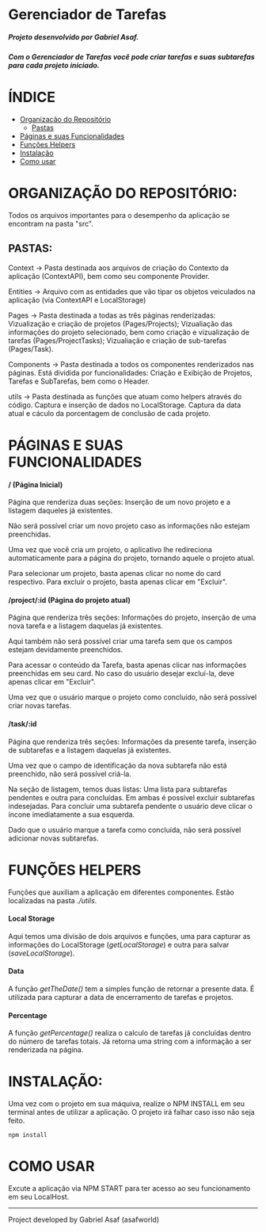 # Gerenciador de Tarefas

##### Projeto desenvolvido por Gabriel Asaf. 
##### Com o Gerenciador de Tarefas você pode criar tarefas e suas subtarefas para cada projeto iniciado.

# ÍNDICE

<!--ts-->
   * [Organização do Repositório](#organização-do-repositório)
      * [Pastas](#pastas)
   * [Páginas e suas Funcionalidades](#páginas-e-suas-funcionalidades)
   * [Funções Helpers](#funções-helpers)
   * [Instalação](#instalacao)
   * [Como usar](#como-usar)
<!--te-->

# ORGANIZAÇÃO DO REPOSITÓRIO: 

Todos os arquivos importantes para o desempenho da aplicação se encontram na pasta "src".

## PASTAS:

Context -> Pasta destinada aos arquivos de criação do Contexto da aplicação (ContextAPI), bem como seu componente Provider.

Entities -> Arquivo com as entidades que vão tipar os objetos veiculados na aplicação (via ContextAPI e LocalStorage)

Pages -> Pasta destinada a todas as três páginas renderizadas: Vizualização e criação de projetos (Pages/Projects); Vizualiação das informações do projeto selecionado, bem como criação e vizualização de tarefas (Pages/ProjectTasks); Vizualiação e criação de sub-tarefas (Pages/Task). 

Components -> Pasta destinada a todos os componentes renderizados nas páginas. Está dividida por funcionalidades: Criação e Exibição de Projetos, Tarefas e SubTarefas, bem como o Header. 

utils -> Pasta destinada as funções que atuam como helpers através do código. Captura e inserção de dados no LocalStorage. Captura da data atual e cáculo da porcentagem de conclusão de cada projeto.

# PÁGINAS E SUAS FUNCIONALIDADES

#### /  (Página Inicial)
Página que renderiza duas seções: Inserção de um novo projeto e a listagem daqueles já existentes.

Não será possível criar um novo projeto caso as informações não estejam preenchidas.

Uma vez que você cria um projeto, o aplicativo lhe redireciona automaticamente para a página do projeto, tornando aquele o projeto atual.

Para selecionar um projeto, basta apenas clicar no nome do card respectivo. Para excluir o projeto, basta apenas clicar em "Excluir".

#### /project/:id (Página do projeto atual)
Página que renderiza três seções: Informações do projeto, inserção de uma nova tarefa e a listagem daquelas já existentes.

Aqui também não será possível criar uma tarefa sem que os campos estejam devidamente preenchidos.

Para acessar o conteúdo da Tarefa, basta apenas clicar nas informações preenchidas em seu card. No caso do usuário desejar excluí-la, deve apenas clicar em "Excluir".

Uma vez que o usuário marque o projeto como concluído, não será possível criar novas tarefas.

#### /task/:id
Página que renderiza três seções: Informações da presente tarefa, inserção de subtarefas e a listagem daquelas já existentes.

Uma vez que o campo de identificação da nova subtarefa não está preenchido, não será possível criá-la. 

Na seção de listagem, temos duas listas: Uma lista para subtarefas pendentes e outra para concluídas. Em ambas é possível excluir subtarefas indesejadas. Para concluir uma subtarefa pendente o usuário deve clicar o íncone imediatamente a sua esquerda.

Dado que o usuário marque a tarefa como concluída, não será possível adicionar novas subtarefas.


# FUNÇÕES HELPERS

Funções que auxiliam a aplicação em diferentes componentes. Estão localizadas na pasta *./utils*.

#### Local Storage

Aqui temos uma divisão de dois arquivos e funções, uma para capturar as informações do LocalStorage (*getLocalStorage*) e outra para salvar (*saveLocalStorage*).

#### Data

A função *getTheDate()* tem a simples função de retornar a presente data. É utilizada para capturar a data de encerramento de tarefas e projetos.

#### Percentage

A função *getPercentage()* realiza o calculo de tarefas já concluídas dentro do número de tarefas totais. Já retorna uma string com a informação a ser renderizada na página.

# INSTALAÇÃO: 

Uma vez com o projeto em sua máquiva, realize o NPM INSTALL em seu terminal antes de utilizar a aplicação. 
O projeto irá falhar caso isso não seja feito.

```
npm install
```

# COMO USAR

Excute a aplicação via NPM START para ter acesso ao seu funcionamento em seu LocalHost.
____________________________________________________________________________

Project developed by Gabriel Asaf (asafworld)